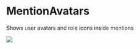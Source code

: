 # MentionAvatars

Shows user avatars and role icons inside mentions

![](https://github.com/user-attachments/assets/fc76ea47-5e19-4063-a592-c57785a75cc7)

